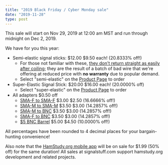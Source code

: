 ```yaml
---
title: "2019 Black Friday / Cyber Monday sale"
date: "2019-11-28"
type: post
---
```


This sale will start on Nov 29, 2019 at 12:00 am MST and run through midnight on Dec 2, 2019.

We have for you this year:

- Semi-elastic signal sticks: $12.00 $9.50 each! (20.8333% off!)
    - For those not familiar with these, [they don't return straight as easily after coiling](https://www.reddit.com/r/amateurradio/comments/bwsh8f/somewhatelastic_signal_stick_warranty_notice/); they are the result of a batch of bad wire that we're offering at reduced price with **no warranty** due to popular demand.
    - Select "semi-elastic" on the [Product Page](https://signalstuff.com/product/super-elastic-signal-stick/) to order
- Super-Elastic Signal Stick: $20.00 $16.00 each! (20.0000% off)
    - Select "super-elastic" on the [Product Page](https://signalstuff.com/product/super-elastic-signal-stick/) to order
- All adapters $0.50 off
    - [SMA-F to SMA-F](https://signalstuff.com/product/sma-f-to-sma-f-barrel/) $3.00 $2.50 (16.6666% off!)
    - [SMA-M to SMA-M](https://signalstuff.com/product/sma-m-to-sma-m-barrel/) $3.50 $3.00 (14.2857% off!)
    - [SMA-M to BNC](https://signalstuff.com/product/bnc-adapter/) $3.50 $3.00 (14.2857% off!)
    - [SMA-F to BNC](https://signalstuff.com/product/bnc-adapter/) $3.50 $3.00 (14.2857% off!)
    - [$5 BNC Barrel](https://signalstuff.com/product/bnc-adapter/) $5.00 $4.50 (10.0000% off!)

All percentages have been rounded to 4 decimal places for your bargain-hunting convenience!

Also note that the [HamStudy.org mobile app](https://hamstudy.org/appstores) will be on sale for $1.99 (50% off) for the same duration! All sales at signalstuff.com support hamstudy.org development and related projects.
